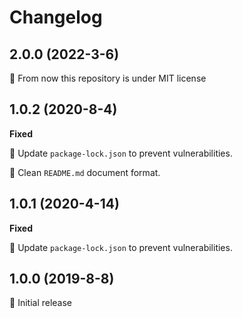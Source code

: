 # Changelog

## 2.0.0 (2022-3-6)

🔑 From now this repository is under MIT license

## 1.0.2 (2020-8-4)

**Fixed**

🚨 Update `package-lock.json` to prevent vulnerabilities.

📄 Clean `README.md` document format.

## 1.0.1 (2020-4-14)

**Fixed**

🚨 Update `package-lock.json` to prevent vulnerabilities.

## 1.0.0 (2019-8-8)

🚀 Initial release